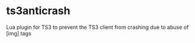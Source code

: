 ts3anticrash
============

Lua plugin for TS3 to prevent the TS3 client from crashing due to abuse of [img] tags
